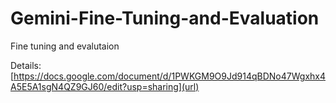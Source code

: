 # Gemini-Fine-Tuning-and-Evaluation
Fine tuning and evalutaion

Details: [https://docs.google.com/document/d/1PWKGM9O9Jd914qBDNo47Wgxhx4A5E5A1sgN4QZ9GJ60/edit?usp=sharing](url)
